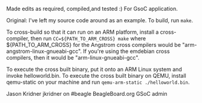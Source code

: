 ﻿


Made edits as required, compiled,and tested :)
For GsoC application.


Original: I've left my source code around as an example.  To build, run `make`.

To cross-build so that it can run on an ARM platform, install a cross-compiler,
then run `CC=${PATH_TO_ARM_CROSS} make` where ${PATH_TO_ARM_CROSS} for the
Angstrom cross compilers would be "arm-angstrom-linux-gnueabi-gcc".  If you're
using the emdebian cross compilers, then it would be "arm-linux-gnueabi-gcc".

To execute the cross built binary, put it onto an ARM Linux system and invoke
helloworld.bin.  To execute the cross built binary on QEMU, install qemu-static
on your machine and run `qemu-arm-static ./helloworld.bin`.

Jason Kridner
jkridner on #beagle
BeagleBoard.org GSoC admin

